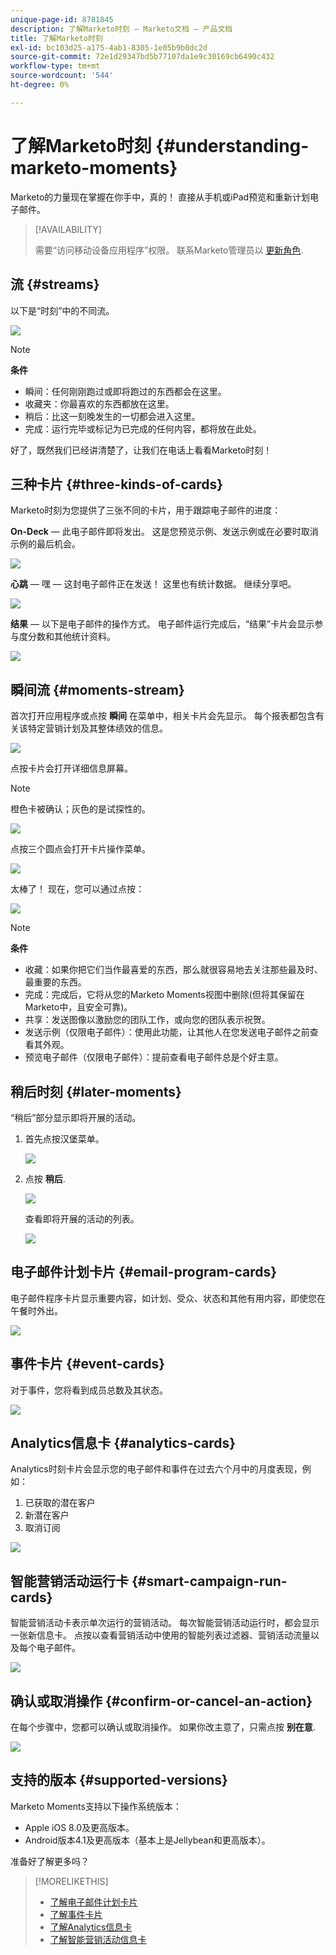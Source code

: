 ```yaml
---
unique-page-id: 8781845
description: 了解Marketo时刻 — Marketo文档 — 产品文档
title: 了解Marketo时刻
exl-id: bc103d25-a175-4ab1-8305-1e05b9b0dc2d
source-git-commit: 72e1d29347bd5b77107da1e9c30169cb6490c432
workflow-type: tm+mt
source-wordcount: '544'
ht-degree: 0%

---
```


# 了解Marketo时刻 {#understanding-marketo-moments}

Marketo的力量现在掌握在你手中，真的！ 直接从手机或iPad预览和重新计划电子邮件。

>[!AVAILABILITY]
>
>
>需要“访问移动设备应用程序”权限。 联系Marketo管理员以 [更新角色](/help/marketo/product-docs/administration/users-and-roles/managing-user-roles-and-permissions.md).

## 流 {#streams}

以下是“时刻”中的不同流。

![](assets/image2015-7-15-15-3a6-3a10.png)

>[!NOTE]
>
>**条件**
>
>* 瞬间：任何刚刚跑过或即将跑过的东西都会在这里。
>* 收藏夹：你最喜欢的东西都放在这里。
>* 稍后：比这一刻晚发生的一切都会进入这里。
>* 完成：运行完毕或标记为已完成的任何内容，都将放在此处。


好了，既然我们已经讲清楚了，让我们在电话上看看Marketo时刻！

## 三种卡片 {#three-kinds-of-cards}

Marketo时刻为您提供了三张不同的卡片，用于跟踪电子邮件的进度：

**On-Deck**  — 此电子邮件即将发出。 这是您预览示例、发送示例或在必要时取消示例的最后机会。

![](assets/image2015-7-17-11-3a25-3a48.png)

**心跳**  — 嘿 — 这封电子邮件正在发送！ 这里也有统计数据。 继续分享吧。

![](assets/image2015-7-17-11-3a27-3a22.png)

**结果**  — 以下是电子邮件的操作方式。 电子邮件运行完成后，“结果”卡片会显示参与度分数和其他统计资料。

![](assets/image2015-7-17-11-3a43-3a28.png)

## 瞬间流 {#moments-stream}

首次打开应用程序或点按 **瞬间** 在菜单中，相关卡片会先显示。 每个报表都包含有关该特定营销计划及其整体绩效的信息。

![](assets/image2015-7-15-10-3a46-3a19.png)

点按卡片会打开详细信息屏幕。

>[!NOTE]
>
>橙色卡被确认；灰色的是试探性的。

![](assets/image2015-9-25-9-3a37-3a26.png)

点按三个圆点会打开卡片操作菜单。

![](assets/image2015-7-15-10-3a47-3a34.png)

太棒了！ 现在，您可以通过点按：

![](assets/image2015-7-15-10-3a49-3a20.png)

>[!NOTE]
>
>**条件**
>
>* 收藏：如果你把它们当作最喜爱的东西，那么就很容易地去关注那些最及时、最重要的东西。
>* 完成：完成后，它将从您的Marketo Moments视图中删除(但将其保留在Marketo中，且安全可靠)。
>* 共享：发送图像以激励您的团队工作，或向您的团队表示祝贺。
>* 发送示例（仅限电子邮件）：使用此功能，让其他人在您发送电子邮件之前查看其外观。
>* 预览电子邮件（仅限电子邮件）：提前查看电子邮件总是个好主意。


## 稍后时刻 {#later-moments}

“稍后”部分显示即将开展的活动。

1. 首先点按汉堡菜单。

   ![](assets/image2015-7-15-10-3a52-3a5.png)

1. 点按 **稍后**.

   ![](assets/image2015-7-15-10-3a54-3a47.png)

   查看即将开展的活动的列表。

   ![](assets/image2015-6-29-15-3a24-3a3.png)

## 电子邮件计划卡片 {#email-program-cards}

电子邮件程序卡片显示重要内容，如计划、受众、状态和其他有用内容，即使您在午餐时外出。

![](assets/image2015-6-29-15-3a31-3a57.png)

## 事件卡片 {#event-cards}

对于事件，您将看到成员总数及其状态。

![](assets/image2015-6-29-15-3a39-3a12.png)

## Analytics信息卡 {#analytics-cards}

Analytics时刻卡片会显示您的电子邮件和事件在过去六个月中的月度表现，例如：

1. 已获取的潜在客户
1. 新潜在客户
1. 取消订阅

![](assets/image2015-7-6-13-3a26-3a33.png)

## 智能营销活动运行卡 {#smart-campaign-run-cards}

智能营销活动卡表示单次运行的营销活动。 每次智能营销活动运行时，都会显示一张新信息卡。 点按以查看营销活动中使用的智能列表过滤器、营销活动流量以及每个电子邮件。

![](assets/image2015-9-23-11-3a0-3a54.png)

## 确认或取消操作 {#confirm-or-cancel-an-action}

在每个步骤中，您都可以确认或取消操作。 如果你改主意了，只需点按 **别在意**.

![](assets/image2015-7-14-17-3a11-3a29.png)

## 支持的版本  {#supported-versions}

Marketo Moments支持以下操作系统版本：

* Apple iOS 8.0及更高版本。
* Android版本4.1及更高版本（基本上是Jellybean和更高版本）。

准备好了解更多吗？

>[!MORELIKETHIS]
>
>* [了解电子邮件计划卡片](/help/marketo/product-docs/core-marketo-concepts/mobile-apps/marketo-moments/understanding-moments/understanding-email-program-cards.md)
>* [了解事件卡片](/help/marketo/product-docs/core-marketo-concepts/mobile-apps/marketo-moments/understanding-moments/understanding-event-cards.md)
>* [了解Analytics信息卡](/help/marketo/product-docs/core-marketo-concepts/mobile-apps/marketo-moments/understanding-moments/understanding-analytics-cards.md)
>* [了解智能营销活动信息卡](/help/marketo/product-docs/core-marketo-concepts/mobile-apps/marketo-moments/understanding-moments/understanding-smart-campaign-cards.md)

